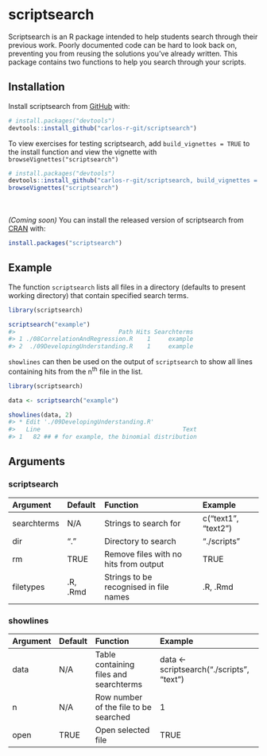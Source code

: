 
<!-- README.md is generated from README.Rmd. Please edit that file -->

# scriptsearch

<!-- badges: start -->

<!-- badges: end -->

Scriptsearch is an R package intended to help students search through
their previous work. Poorly documented code can be hard to look back on,
preventing you from reusing the solutions you’ve already written. This
package contains two functions to help you search through your scripts.

## Installation

Install scriptsearch from [GitHub](https://github.com/) with:

``` r
# install.packages("devtools")
devtools::install_github("carlos-r-git/scriptsearch")
```

To view exercises for testing scriptsearch, add `build_vignettes = TRUE`
to the install function and view the vignette with
`browseVignettes("scriptsearch")`

``` r
# install.packages("devtools")
devtools::install_github("carlos-r-git/scriptsearch, build_vignettes = TRUE")
browseVignettes("scriptsearch")
```

<br><br> *(Coming soon)* You can install the released version of
scriptsearch from [CRAN](https://CRAN.R-project.org) with:

``` r
install.packages("scriptsearch")
```

## Example

The function `scriptsearch` lists all files in a directory (defaults to
present working directory) that contain specified search terms.

``` r
library(scriptsearch)

scriptsearch("example")
#>                             Path Hits Searchterms
#> 1 ./08CorrelationAndRegression.R    1     example
#> 2  ./09DevelopingUnderstanding.R    1     example
```

`showlines` can then be used on the output of `scriptsearch` to show all
lines containing hits from the n<sup>th</sup> file in the list.

``` r
library(scriptsearch)

data <- scriptsearch("example")

showlines(data, 2)
#> * Edit './09DevelopingUnderstanding.R'
#>   Line                                        Text
#> 1   82 ## # for example, the binomial distribution
```

## Arguments

### scriptsearch

| Argument    | Default  | Function                               | Example             |
| :---------- | :------- | :------------------------------------- | :------------------ |
| searchterms | N/A      | Strings to search for                  | c(“text1”, “text2”) |
| dir         | “.”      | Directory to search                    | “./scripts”         |
| rm          | TRUE     | Remove files with no hits from output  | TRUE                |
| filetypes   | .R, .Rmd | Strings to be recognised in file names | .R, .Rmd            |

### showlines

| Argument | Default | Function                               | Example                                    |
| :------- | :------ | :------------------------------------- | :----------------------------------------- |
| data     | N/A     | Table containing files and searchterms | data \<- scriptsearch(“./scripts”, “text”) |
| n        | N/A     | Row number of the file to be searched  | 1                                          |
| open     | TRUE    | Open selected file                     | TRUE                                       |
